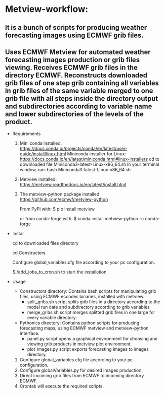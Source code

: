 # Metview-workflow:
## It is a bunch of scripts for producing weather forecasting images using ECMWF grib files.
## Uses ECMWF Metview for automated weather forecasting images production or grib files viewing. Receives ECMWF grib files in the directory ECMWF. Reconstructs downloaded grib files of one step grib containing all variables in grib files of the same variable merged to one grib file with all steps inside the directory output and subdirectories according to variable name and lower subdirectories of the levels of the product.

- Requirements

    1. Mini conda installed.
    https://docs.conda.io/projects/conda/en/latest/user-guide/install/linux.html
    Miniconda installer for Linux:
        https://docs.conda.io/en/latest/miniconda.html#linux-installers
    cd to downloaded file Miniconda3-latest-Linux-x86_64.sh
    In your terminal window, run:
        bash Miniconda3-latest-Linux-x86_64.sh

    2. Metview installed:
        https://metview.readthedocs.io/en/latest/install.html


    3. The metview-python package installed.
        https://github.com/ecmwf/metview-python

        From PyPI with:
        $ pip install metview

        or from conda-forge with:
        $ conda install metview-python -c conda-forge



- Install

    cd to downloaded files directory   
    
    cd Constructors
    
    Configure global_variables.cfg file according to your pc configuration.   
    
    $./add_jobs_to_cron.sh to start the installation.



- Usage

    - Constructors directory:
        Contains bash scripts for manipulating grib files, using ECMWF eccodes binaries, installed with metview.
        - split_gribs.sh script splits grib files in a directory according to the model run date and subdirectory according to grib variables
        - merge_gribs.sh script merges splitted grib files in one large for every variable directory.
    - Pythonics directory:
        Contains python scripts for producing forecasting maps, using ECMWF metview and metview-python interface.
        - panel.py script opens a graphical environment for choosing and viewing grib products in metview plot environment.
        - plot_images.py script exports forecasting images to images directory.

    1. Configure global_variables.cfg file according to your pc configuration.
    2. Configure globalVariables.py for desired images production.
    3. Direct incoming grib files from ECMWF to incoming directory ECMWF.
    4. Crontab will execute the required scripts.
